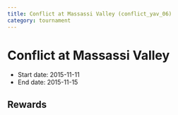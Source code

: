```yaml
---
title: Conflict at Massassi Valley (conflict_yav_06)
category: tournament
---
```

# Conflict at Massassi Valley

  * Start date: 2015-11-11
  * End date: 2015-11-15

## Rewards

